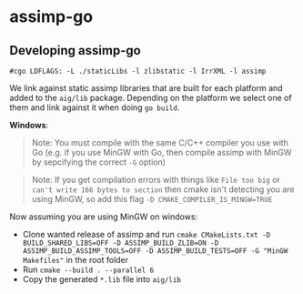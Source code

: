 # assimp-go

## Developing assimp-go

`#cgo LDFLAGS: -L ./staticLibs -l zlibstatic -l IrrXML -l assimp`

We link against static assimp libraries that are built for each platform and added to the `aig/lib` package.
Depending on the platform we select one of them and link against it when doing `go build`.

**Windows**:

> Note: You must compile with the same C/C++ compiler you use with Go (e.g. if you use MinGW with Go, then compile assimp with MinGW by sepcifying the correct `-G` option)

> Note: If you get compilation errors with things like `File too big` or `can't write 166 bytes to section` then cmake isn't detecting you are using MinGW, so add this flag `-D CMAKE_COMPILER_IS_MINGW=TRUE`

Now assuming you are using MinGW on windows:

- Clone wanted release of assimp and run `cmake CMakeLists.txt -D BUILD_SHARED_LIBS=OFF -D ASSIMP_BUILD_ZLIB=ON -D ASSIMP_BUILD_ASSIMP_TOOLS=OFF -D ASSIMP_BUILD_TESTS=OFF -G "MinGW Makefiles"` in the root folder
- Run `cmake --build . --parallel 6`
- Copy the generated `*.lib` file into `aig/lib`
